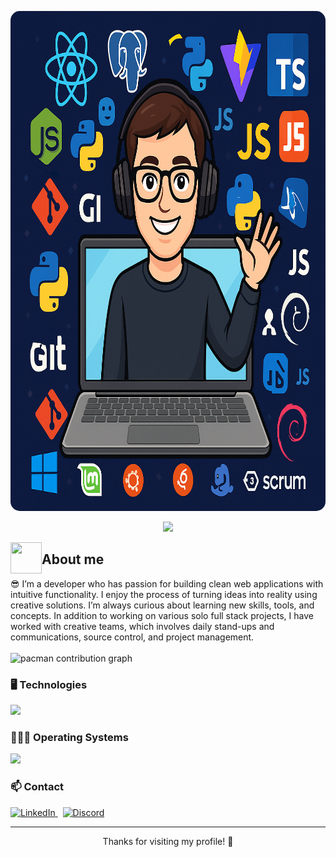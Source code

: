 <!-- Animated header and visual layout -->

<p align="center">
  <img src="https://raw.githubusercontent.com/EfrainMoralesZ/EfrainMoralesZ/main/Assets/avatar-banner.png" alt="Efrain Morales Banner" width="800" height="800" style="border-radius: 15px;"/>
</p>



<p align="center">
  <a href="https://github.com/efrainm">
    <img src="https://readme-typing-svg.herokuapp.com/?lines=%F0%9F%91%8B+Hi%2C+I'm+Efrain+Morales+from+Mexico;Fullstack+Developer;Passionate+about+technology+%F0%9F%9A%80&font=Pacifico&center=true&width=750&height=100&color=FF0000&vCenter=true&size=35">
  </a>
</p>

<img align="left" src = "https://user-images.githubusercontent.com/63050133/156777293-72a6e681-2582-4a9d-ad92-09d1181d47c7.gif" width = 50px height=50px>
<h2 align="left" font-weight="bold">About me</h2>  
😎 I’m a developer who has passion for building clean web applications with intuitive functionality. I enjoy the process of turning ideas into reality using creative solutions. I’m always curious about learning new skills, tools, and concepts. In addition to working on various solo full stack projects, I have worked with creative teams, which involves daily stand-ups and communications, source control, and project management.
<br><br>



<picture>
  <source media="(prefers-color-scheme: dark)" srcset="https://raw.githubusercontent.com/maurodesouza/maurodesouza/output/pacman-contribution-graph-dark.svg">
  <source media="(prefers-color-scheme: light)" srcset="https://raw.githubusercontent.com/maurodesouza/maurodesouza/output/pacman-contribution-graph.svg">
  <img alt="pacman contribution graph" src="https://raw.githubusercontent.com/maurodesouza/maurodesouza/output/pacman-contribution-graph.svg">
</picture>

<!-- Choose your favorite coding GIF below by replacing the src URL
<img src="https://media.giphy.com/media/du3J3cXyzhj75IOgvA/giphy.gif" width="200" alt="Coding GIF 5" /> -->

<br>


### 🖥️ Technologies  
<img src="https://skillicons.dev/icons?i=git,css,discord,postgres,github,html,java,js,md,nodejs,py,react,ts,vscode,scrum" />

<br>

### 👨🏻‍💻 Operating Systems  
<img src="https://skillicons.dev/icons?i=windows,mint,ubuntu,debian" />

### 📫 Contact
<a href="https://www.linkedin.com/in/1010nishant/" target="_blank">
  <img src="https://user-images.githubusercontent.com/88904952/234979284-68c11d7f-1acc-4f0c-ac78-044e1037d7b0.png" alt="LinkedIn" height="40" />
  </a>
  &nbsp;
  <a href="https://discordapp.com/users/957722095381540874" target="_blank">
    <img src="https://user-images.githubusercontent.com/88904952/234982627-019fd336-6248-453c-9b05-97c13fd1d207.png" alt="Discord" height="40" />
</a>


---

<p align="center">Thanks for visiting my profile! 🚀</p>
